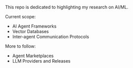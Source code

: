 This repo is dedicated to highlighting my research on AI/ML.

Current scope:
 - AI Agent Frameworks
 - Vector Databases
 - Inter-agent Communication Protocols

More to follow:
 - Agent Marketplaces
 - LLM Providers and Releases
